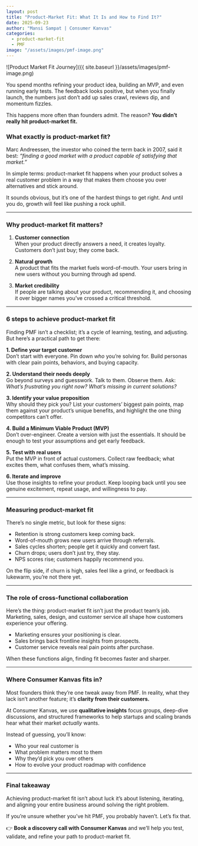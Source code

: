 ```yaml
---
layout: post
title: "Product-Market Fit: What It Is and How to Find It?"
date: 2025-09-23
author: "Mansi Sampat | Consumer Kanvas"
categories: 
  - product-market-fit
  - PMF
image: "/assets/images/pmf-image.png"
---
```


![Product Market Fit Journey]({{ site.baseurl }}/assets/images/pmf-image.png)


You spend months refining your product idea, building an MVP, and even running early tests. The feedback looks positive, but when you finally launch, the numbers just don’t add up sales crawl, reviews dip, and momentum fizzles.  

This happens more often than founders admit. The reason? **You didn’t really hit product-market fit.**

### What exactly is product-market fit?

Marc Andreessen, the investor who coined the term back in 2007, said it best: *“finding a good market with a product capable of satisfying that market.”*  

In simple terms: product-market fit happens when your product solves a real customer problem in a way that makes them choose you over alternatives and stick around.  

It sounds obvious, but it’s one of the hardest things to get right. And until you do, growth will feel like pushing a rock uphill.

---

### Why product-market fit matters?

1. **Customer connection**  
   When your product directly answers a need, it creates loyalty. Customers don’t just buy; they come back.  

2. **Natural growth**  
   A product that fits the market fuels word-of-mouth. Your users bring in new users without you burning through ad spend.  

3. **Market credibility**  
   If people are talking about your product, recommending it, and choosing it over bigger names you’ve crossed a critical threshold.

---

### 6 steps to achieve product-market fit

Finding PMF isn’t a checklist; it’s a cycle of learning, testing, and adjusting. But here’s a practical path to get there:

**1. Define your target customer**  
Don’t start with everyone. Pin down *who* you’re solving for. Build personas with clear pain points, behaviors, and buying capacity.

**2. Understand their needs deeply**  
Go beyond surveys and guesswork. Talk to them. Observe them. Ask: *What’s frustrating you right now? What’s missing in current solutions?*  

**3. Identify your value proposition**  
Why should they pick you? List your customers’ biggest pain points, map them against your product’s unique benefits, and highlight the one thing competitors can’t offer.  

**4. Build a Minimum Viable Product (MVP)**  
Don’t over-engineer. Create a version with just the essentials. It should be enough to test your assumptions and get early feedback.  

**5. Test with real users**  
Put the MVP in front of actual customers. Collect raw feedback; what excites them, what confuses them, what’s missing.  

**6. Iterate and improve**  
Use those insights to refine your product. Keep looping back until you see genuine excitement, repeat usage, and willingness to pay.

---

### Measuring product-market fit

There’s no single metric, but look for these signs:  

- Retention is strong customers keep coming back.  
- Word-of-mouth grows new users arrive through referrals.  
- Sales cycles shorten; people get it quickly and convert fast.  
- Churn drops; users don’t just try, they stay.  
- NPS scores rise; customers happily recommend you.  

On the flip side, if churn is high, sales feel like a grind, or feedback is lukewarm, you’re not there yet.  

---

### The role of cross-functional collaboration

Here’s the thing: product-market fit isn’t just the product team’s job. Marketing, sales, design, and customer service all shape how customers experience your offering.  

- Marketing ensures your positioning is clear.  
- Sales brings back frontline insights from prospects.  
- Customer service reveals real pain points after purchase.  

When these functions align, finding fit becomes faster and sharper.

---

### Where Consumer Kanvas fits in?

Most founders think they’re one tweak away from PMF. In reality, what they lack isn’t another feature; it’s **clarity from their customers.**  

At Consumer Kanvas, we use **qualitative insights** focus groups, deep-dive discussions, and structured frameworks to help startups and scaling brands hear what their market *actually* wants.  

Instead of guessing, you’ll know:  

- Who your real customer is  
- What problem matters most to them  
- Why they’d pick you over others  
- How to evolve your product roadmap with confidence  

---

### Final takeaway

Achieving product-market fit isn’t about luck it’s about listening, iterating, and aligning your entire business around solving the right problem.  

If you’re unsure whether you’ve hit PMF, you probably haven’t. Let’s fix that.  

👉 **Book a discovery call with Consumer Kanvas** and we’ll help you test, validate, and refine your path to product-market fit.  


